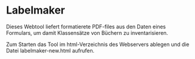 <h1>Labelmaker</h1>
<p>
Dieses Webtool liefert formatierete PDF-files aus den Daten eines Formulars, um damit Klassensätze von Büchern zu inventarisieren.

Zum Starten das Tool im html-Verzeichnis des Webservers ablegen und die Datei labelmaker-new.html aufrufen. 
